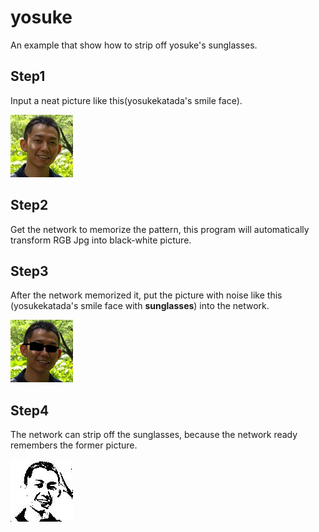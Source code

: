 # yosuke

An example that show how to strip off yosuke's sunglasses.

## Step1

Input a neat picture like this(yosukekatada's smile face).

![yosuke](data/yosuke.jpg)

## Step2

Get the network to memorize the pattern, this program will automatically transform RGB Jpg into black-white picture.

## Step3

After the network memorized it, put the picture with noise like this (yosukekatada's smile face with **sunglasses**) into the network.

![sunglasses](data/sunglasses.jpg)

## Step4

The network can strip off the sunglasses, because the network ready remembers the former picture.

![recovery](data/recovery.jpg)
